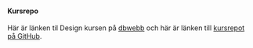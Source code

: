 #### Kursrepo

Här är länken til Design kursen på [dbwebb](https://dbwebb.se/kurser/design-v2/kmom01) och här är länken till [kursrepot på GitHub](https://github.com/dbwebb-se/design).
